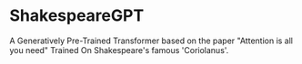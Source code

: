 # ShakespeareGPT

A Generatively Pre-Trained Transformer based on the paper "Attention is all you need"
Trained On Shakespeare's famous 'Coriolanus'.
